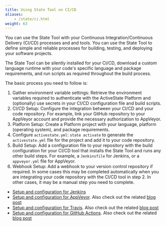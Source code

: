 ```yaml
---
title: Using State Tool on CI/CD
aliases:
    - /state/ci.html
weight: 63
---
```


You can use the State Tool with your Continuous Integration/Continuous Delivery (CI/CD) processes and and tools. You can use the State Tool to define simple and reliable processes for building, testing, and deploying your software projects.

The State Tool can be silently installed for your CI/CD, download a custom language runtime with your code's specific language and package requirements, and run scripts as required throughout the build process.

The basic process you need to follow is:

1. Gather environment variable settings: Retrieve the environment variables required to authenticate with the ActiveState Platform and (optionally) use secrets in your CI/CD configuration file and build scripts.
2. CI/CD Setup: Configure the integration between your CI/CD and your code repository. For example, link your GitHub repository to your AppVeyor account and provide the necessary authorization to AppVeyor.
3. Platform Setup: Create a Platform project with your language, platform (operating system), and package requirements.
4. Configure `activestate.yml`: `state activate` to generate the `activestate.yml` file for the project and add it to your code repository.
5. Build Setup: Add a configuration file to your repository with the build configuration for your CI/CD tool that installs the State Tool and runs any other build steps. For example, a `Jenkinsfile` for Jenkins, or a `appveyor.yml` file for AppVeyor.
6. Webhook Setup: Add a webhook to your version control repository if required. In some cases this may be completed automatically when you are integrating your code repository with the CI/CD tool in step 2. In other cases, it may be a manual step you need to complete. 

* [Setup and configuration for Jenkins](jenkins.html)
* [Setup and configuration for AppVeyor](appveyor.html). Also check out the related [blog post](https://www.activestate.com/blog/how-to-simplify-ci-cd-pipelines-for-windows/)
* [Setup and configuration for Travis](travis.html). Also check out the related [blog post](https://www.activestate.com/blog/how-to-build-a-ci-cd-pipeline-for-python/)
* [Setup and configuration for GitHub Actions](github-actions.html). Also check out the related [blog post](https://www.activestate.com/blog/optimizing-ci-cd-pipelines-in-github-actions/)


